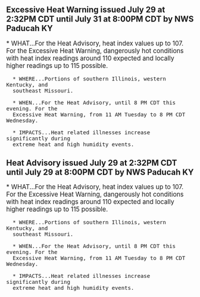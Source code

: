 <p>
   <h2>Excessive Heat Warning issued July 29 at 2:32PM CDT until July 31 at 8:00PM CDT by NWS Paducah KY</h2>
   <div style="font-size:120%">* WHAT...For the Heat Advisory, heat index values up to 107. For the
      Excessive Heat Warning, dangerously hot conditions with heat index
      readings around 110 expected and locally higher readings up to 115
      possible.
      
      * WHERE...Portions of southern Illinois, western Kentucky, and
      southeast Missouri.
      
      * WHEN...For the Heat Advisory, until 8 PM CDT this evening. For the
      Excessive Heat Warning, from 11 AM Tuesday to 8 PM CDT Wednesday.
      
      * IMPACTS...Heat related illnesses increase significantly during
      extreme heat and high humidity events.
   </div>
</p>
<p>
   <h2>Heat Advisory issued July 29 at 2:32PM CDT until July 29 at 8:00PM CDT by NWS Paducah KY</h2>
   <div style="font-size:120%">* WHAT...For the Heat Advisory, heat index values up to 107. For the
      Excessive Heat Warning, dangerously hot conditions with heat index
      readings around 110 expected and locally higher readings up to 115
      possible.
      
      * WHERE...Portions of southern Illinois, western Kentucky, and
      southeast Missouri.
      
      * WHEN...For the Heat Advisory, until 8 PM CDT this evening. For the
      Excessive Heat Warning, from 11 AM Tuesday to 8 PM CDT Wednesday.
      
      * IMPACTS...Heat related illnesses increase significantly during
      extreme heat and high humidity events.
   </div>
</p>